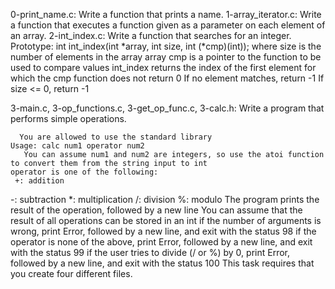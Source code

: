 0-print_name.c: Write a function that prints a name.
1-array_iterator.c: Write a function that executes a function given as a parameter on each element of an array.
2-int_index.c: Write a function that searches for an integer.
	       Prototype: int int_index(int *array, int size, int (*cmp)(int));
	       where size is the number of elements in the array array
	       cmp is a pointer to the function to be used to compare values
	       int_index returns the index of the first element for which the cmp function does not return 0
	       If no element matches, return -1
	       If size <= 0, return -1

3-main.c, 3-op_functions.c, 3-get_op_func.c, 3-calc.h:
	  Write a program that performs simple operations.

      You are allowed to use the standard library
    Usage: calc num1 operator num2
       You can assume num1 and num2 are integers, so use the atoi function to convert them from the string input to int
    operator is one of the following:
	 +: addition
   -: subtraction
   *: multiplication
   /: division
   %: modulo
	The program prints the result of the operation, followed by a new line
    	    You can assume that the result of all operations can be stored in an int
    	if the number of arguments is wrong, print Error, followed by a new line, and exit with the status 98
       if the operator is none of the above, print Error, followed by a new line, and exit with the status 99
       if the user tries to divide (/ or %) by 0, print Error, followed by a new line, and exit with the status 100
       This task requires that you create four different files.